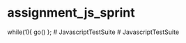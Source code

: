 assignment_js_sprint
====================

while(1){ go() };
#   J a v a s c r i p t T e s t S u i t e  
 #   J a v a s c r i p t T e s t S u i t e  
 